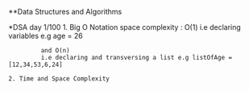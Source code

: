 **Data Structures and Algorithms

*DSA day 1/100
    1. Big O Notation
       space complexity :
             O(1) 
             i.e declaring variables e.g age = 26
             
             
             and O(n)
             i.e declaring and transversing a list e.g listOfAge = [12,34,53,6,24]

    2. Time and Space Complexity

